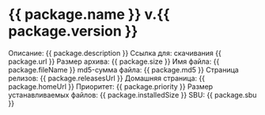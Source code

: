# {{ package.name }} v.{{ package.version }}

Описание: {{ package.description }}
Ссылка для: скачивания {{ package.url }}
Размер архива: {{ package.size }}
Имя файла: {{ package.fileName }}
md5-сумма файла: {{ package.md5 }}
Страница релизов: {{ package.releasesUrl }}
Домашняя страница: {{ package.homeUrl }}
Приоритет: {{ package.priority }}
Размер устанавливаемых файлов: {{ package.installedSize }}
SBU: {{ package.sbu }}

<script>
		new Vue({
		el: '#main',
		data: { package: {} },
		mounted: function () {
				// Поместить в аргумент название пакета.
				this.getPackage('autoconf');
		},
		methods: {
			getPackage: function(name) {
					getPackage(name)
					.then(response => this.package = response);
			}
		}
  })
</script>
